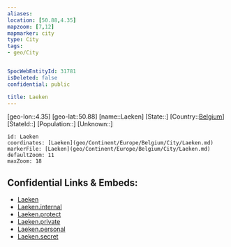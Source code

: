```yaml
---
aliases: 
location: [50.88,4.35]
mapzoom: [7,12] 
mapmarker: city 
type: City
tags:
- geo/City


SpocWebEntityId: 31781
isDeleted: false
confidential: public

title: Laeken
---
```

[geo-lon::4.35]
[geo-lat::50.88]
[name::Laeken]
[State::]
[Country::[Belgium](geo/Continent/Europe/Belgium.md)]
[StateId::]
[Population::]
[Unknown::]


```leaflet
id: Laeken
coordinates: [Laeken](geo/Continent/Europe/Belgium/City/Laeken.md)
markerFile: [Laeken](geo/Continent/Europe/Belgium/City/Laeken.md)
defaultZoom: 11 
maxZoom: 18
```


## Confidential Links & Embeds: 
- [Laeken](../../../../../../_public/geo/Continent/Europe/Belgium/City/Laeken.md) 
- [Laeken.internal](../../../../../../_internal/geo/Continent/Europe/Belgium/City/Laeken.internal.md) 
- [Laeken.protect](../../../../../../_protect/geo/Continent/Europe/Belgium/City/Laeken.protect.md) 
- [Laeken.private](../../../../../../_private/geo/Continent/Europe/Belgium/City/Laeken.private.md) 
- [Laeken.personal](../../../../../../_personal/geo/Continent/Europe/Belgium/City/Laeken.personal.md) 
- [Laeken.secret](../../../../../../_secret/geo/Continent/Europe/Belgium/City/Laeken.secret.md) 
